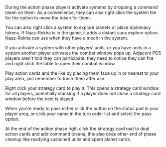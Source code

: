 During the action phase players activate systems by dropping a command token on them. As a convenience, they can also right click the system tile for the option to move the token for them.

You can also right click a system to explore planets or place diplomacy tokens. If Naaz-Rokha is in the game, it adds a distant suns explore option Naaz-Rokha can use when they have a mech in the system.

If you activate a system with other players' units, or you have units in a system another player activates the combat window pops up. Adjacent PDS players aren't told they can participate, they need to notice they can fire and right click the table to open their combat window.

Play action cards and the like by placing them face up in or nearest to your play area, just remember to trash them after use.

Right click your strategy card to play it. This opens a strategy card window for all players, potentially stacking if a player does not close a strategy card window before the next is played.

When you're ready to pass either click the button on the status pad in your player area, or click your name in the turn order list and select the pass option.

At the end of the action phase right click the strategy card mat to deal action cards and add command tokens, this also does other end of phase cleanup like readying sustained units and spent planet cards.
